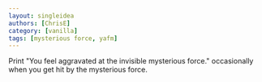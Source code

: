 ```yaml
---
layout: singleidea
authors: [ChrisE]
category: [vanilla]
tags: [mysterious force, yafm]
---
```

Print "You feel aggravated at the invisible mysterious force." occasionally when you get hit by the mysterious force.
